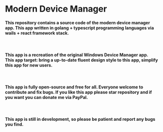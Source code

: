 # Modern Device Manager

#### This repository contains a source code of the modern device manager app. This app written in golang + typescript programming languages via wails + react framework stack.
<br/>

#### This app is a recreation of the original Windows Device Manager app. This app target: bring a up-to-date fluent design style to this app, simplify this app for new users.
<br/>

#### This app is fully open-source and free for all. Everyone welcome to contribute and fix bugs. If you like this app please star repository and if you want you can donate me via PayPal.
<br/>

#### This app is still in development, so please be patient and report any bugs you find.